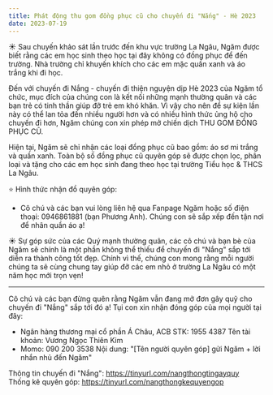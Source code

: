 ```yaml
---
title: Phát động thu gom đồng phục cũ cho chuyến đi "Nắng" - Hè 2023
date: 2023-07-19
---
```


☀️ Sau chuyến khảo sát lần trước đến khu vực trường La Ngâu, Ngăm được biết rằng các em học sinh theo học tại đây không có đồng phục để đến trường. Nhà trường chỉ khuyến khích cho các em mặc quần xanh và áo trắng khi đi học.

Đến với chuyến đi Nắng - chuyến đi thiện nguyện dịp Hè 2023 của Ngăm tổ chức, mục đích của chúng con là kết nối những mạnh thường quân và các bạn trẻ có tinh thần giúp đỡ trẻ em khó khăn. Vì vậy cho nên để sự kiện lần này có thể lan tỏa đến nhiều người hơn và có nhiều hình thức ủng hộ cho chuyến đi hơn, Ngăm chúng con xin phép mở chiến dịch THU GOM ĐỒNG PHỤC CŨ.

Hiện tại, Ngăm sẽ chỉ nhận các loại đồng phục cũ bao gồm: áo sơ mi trắng và quần xanh. Toàn bộ số đồng phục cũ quyên góp sẽ được chọn lọc, phân loại và tặng cho các em học sinh đang theo học tại trường Tiểu học & THCS La Ngâu.

⭐️ Hình thức nhận đồ quyên góp:
- Cô chú và các bạn vui lòng liên hệ qua Fanpage Ngăm hoặc số điện thoại: 0946861881 (bạn Phương Anh). Chúng con sẽ sắp xếp đến tận nơi để nhân quần áo ạ!

☀️ Sự góp sức của các Quý mạnh thường quân, các cô chú và bạn bè của Ngăm sẽ chính là một phần không thể thiếu để chuyến đi "Nắng" sắp tới diễn ra thành công tốt đẹp. Chính vì thế, chúng con mong rằng mỗi người chúng ta sẽ cùng chung tay giúp đỡ các em nhỏ ở trường La Ngâu có một năm học mới trọn vẹn!
_______
Cô chú và các bạn đừng quên rằng Ngăm vẫn đang mở đơn gây quỹ cho chuyến đi "Nắng"  sắp tới đó ạ! Tụi con xin nhận đóng góp của mọi người tại đây:
- Ngân hàng thương mại cổ phần Á Châu, ACB
  STK: 1955 4387
  Tên tài khoản: Vương Ngọc Thiên Kim
- Momo: 090 200 3538
  Nội dung: "[Tên người quyên góp] gửi Ngăm + lời nhắn nhủ đến Ngăm"

Thông tin chuyến đi "Nắng":  https://tinyurl.com/nangthongtingayquy  
Thống kê quyên góp: https://tinyurl.com/nangthongkequyengop 

[//]: # (TODO: Embed Google Docs here)
